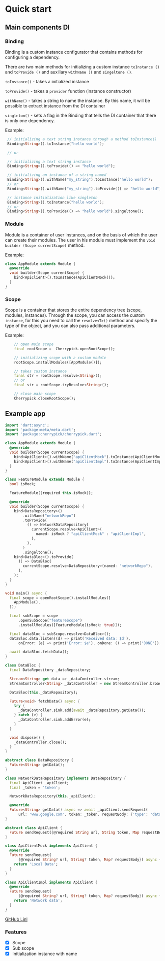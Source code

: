 # Quick start

## Main components DI


### Binding

Binding is a custom instance configurator that contains methods for configuring a dependency.

There are two main methods for initializing a custom instance `toInstance ()` and `toProvide ()` and auxiliary `withName ()` and `singeltone ()`.

`toInstance()` - takes a initialized instance

`toProvide()` -  takes a `provider` function (instance constructor)

`withName()` - takes a string to name the instance. By this name, it will be possible to extract instance from the DI container

`singleton()` -  sets a flag in the Binding that tells the DI container that there is only one dependency.

Example:

```dart
 // initializing a text string instance through a method toInstance()
 Binding<String>().toInstance("hello world");

 // or

 // initializing a text string instance
 Binding<String>().toProvide(() => "hello world");

 // initializing an instance of a string named
 Binding<String>().withName("my_string").toInstance("hello world");
 // or
 Binding<String>().withName("my_string").toProvide(() => "hello world");

 // instance initialization like singleton
 Binding<String>().toInstance("hello world");
 // or
 Binding<String>().toProvide(() => "hello world").singeltone();

```

### Module

Module is a container of user instances, and on the basis of which the user can create their modules. The user in his module must implement the `void builder (Scope currentScope)` method.


Example:

```dart
class AppModule extends Module {
  @override
  void builder(Scope currentScope) {
    bind<ApiClient>().toInstance(ApiClientMock());
  }
}
```

### Scope

Scope is a container that stores the entire dependency tree (scope, modules, instances).
Through the scope, you can access the custom `instance`, for this you need to call the `resolve<T>()` method and specify the type of the object, and you can also pass additional parameters.

Example:

```dart
    // open main scope
    final rootScope =  Cherrypick.openRootScope();

    // initializing scope with a custom module
    rootScope.installModules([AppModule()]);

    // takes custom instance
    final str = rootScope.resolve<String>();
    // or
    final str = rootScope.tryResolve<String>();

    // close main scope
    Cherrypick.closeRootScope();
```

## Example app


```dart
import 'dart:async';
import 'package:meta/meta.dart';
import 'package:cherrypick/cherrypick.dart';

class AppModule extends Module {
  @override
  void builder(Scope currentScope) {
    bind<ApiClient>().withName("apiClientMock").toInstance(ApiClientMock());
    bind<ApiClient>().withName("apiClientImpl").toInstance(ApiClientImpl());
  }
}

class FeatureModule extends Module {
  bool isMock;

  FeatureModule({required this.isMock});

  @override
  void builder(Scope currentScope) {
    bind<DataRepository>()
        .withName("networkRepo")
        .toProvide(
          () => NetworkDataRepository(
            currentScope.resolve<ApiClient>(
              named: isMock ? "apiClientMock" : "apiClientImpl",
            ),
          ),
        )
        .singeltone();
    bind<DataBloc>().toProvide(
      () => DataBloc(
        currentScope.resolve<DataRepository>(named: "networkRepo"),
      ),
    );
  }
}

void main() async {
  final scope = openRootScope().installModules([
    AppModule(),
  ]);

  final subScope = scope
      .openSubScope("featureScope")
      .installModules([FeatureModule(isMock: true)]);

  final dataBloc = subScope.resolve<DataBloc>();
  dataBloc.data.listen((d) => print('Received data: $d'),
      onError: (e) => print('Error: $e'), onDone: () => print('DONE'));

  await dataBloc.fetchData();
}

class DataBloc {
  final DataRepository _dataRepository;

  Stream<String> get data => _dataController.stream;
  StreamController<String> _dataController = new StreamController.broadcast();

  DataBloc(this._dataRepository);

  Future<void> fetchData() async {
    try {
      _dataController.sink.add(await _dataRepository.getData());
    } catch (e) {
      _dataController.sink.addError(e);
    }
  }

  void dispose() {
    _dataController.close();
  }
}

abstract class DataRepository {
  Future<String> getData();
}

class NetworkDataRepository implements DataRepository {
  final ApiClient _apiClient;
  final _token = 'token';

  NetworkDataRepository(this._apiClient);

  @override
  Future<String> getData() async => await _apiClient.sendRequest(
      url: 'www.google.com', token: _token, requestBody: {'type': 'data'});
}

abstract class ApiClient {
  Future sendRequest({@required String url, String token, Map requestBody});
}

class ApiClientMock implements ApiClient {
  @override
  Future sendRequest(
      {@required String? url, String? token, Map? requestBody}) async {
    return 'Local Data';
  }
}

class ApiClientImpl implements ApiClient {
  @override
  Future sendRequest(
      {@required String? url, String? token, Map? requestBody}) async {
    return 'Network data';
  }
}
```


[GitHub Linl](https://github.com/pese-git/cherrypick)



### Features

- [x] Scope
- [x] Sub scope
- [x] Initialization instance with name
